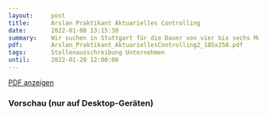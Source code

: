 ```yaml
---
layout:     post
title:      Arslan Praktikant Aktuarielles Controlling
date:       2022-01-08 13:15:38
summary:    Wir suchen in Stuttgart für die Dauer von vier bis sechs Monaten Praktikanten (m/w/d) für den Bereich Aktuarielles Controlling
pdf:        Arslan_Praktikant_AktuariellesControlling2_185x250.pdf
tags:       Stellenausschreibung Unternehmen
until:      2022-01-20 12:00:00
---
```


<a class="btn btn-primary" href="{{ site.url }}/attachments/{{page.pdf}}">PDF anzeigen</a>

<h3>Vorschau (nur auf Desktop-Geräten)</h3>
<div class="d-none d-sm-block">
    <object data="{{ site.url }}/attachments/{{page.pdf}}" width="100%" height="1010" type='application/pdf'>
    </object>
</div>
